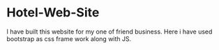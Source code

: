 # Hotel-Web-Site
I have built this website for my one of friend  business. Here i have used bootstrap as css frame work along with JS.
